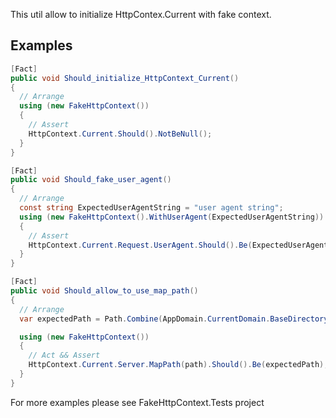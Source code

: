 This util allow to initialize HttpContex.Current with fake context.

Examples
---
```csharp
[Fact]
public void Should_initialize_HttpContext_Current()
{
  // Arrange
  using (new FakeHttpContext())
  {
	// Assert
	HttpContext.Current.Should().NotBeNull();
  }
}

[Fact]
public void Should_fake_user_agent()
{
  // Arrange
  const string ExpectedUserAgentString = "user agent string";
  using (new FakeHttpContext().WithUserAgent(ExpectedUserAgentString))
  {
	// Assert
	HttpContext.Current.Request.UserAgent.Should().Be(ExpectedUserAgentString);
  }
}

[Fact]
public void Should_allow_to_use_map_path()
{
  // Arrange
  var expectedPath = Path.Combine(AppDomain.CurrentDomain.BaseDirectory, "myPath");

  using (new FakeHttpContext())
  {
	// Act && Assert
	HttpContext.Current.Server.MapPath(path).Should().Be(expectedPath);
  }
}
```

For more examples please see FakeHttpContext.Tests project